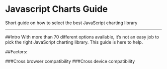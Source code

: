 # Javascript Charts Guide

Short guide on how to select the best JavaScript charting library

---

##Intro
With more than 70 different options available, it’s not an easy job to pick the right JavaScript charting library. This guide is here to help.


##Factors:

###Cross browser compatibility
###Cross device compatibility 
